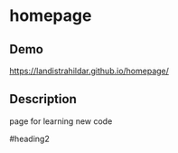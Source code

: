 # homepage

##  Demo
https://landistrahildar.github.io/homepage/

## Description
page for learning new code

#heading2
